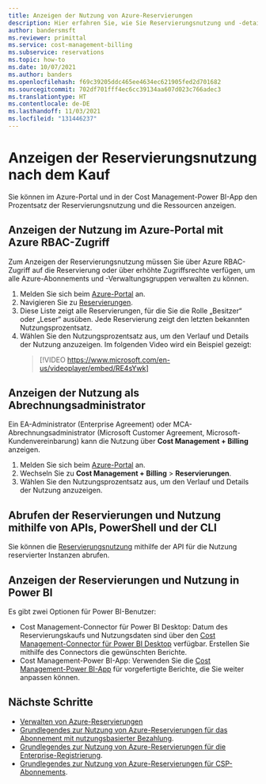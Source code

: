 ```yaml
---
title: Anzeigen der Nutzung von Azure-Reservierungen
description: Hier erfahren Sie, wie Sie Reservierungsnutzung und -details abrufen.
author: bandersmsft
ms.reviewer: primittal
ms.service: cost-management-billing
ms.subservice: reservations
ms.topic: how-to
ms.date: 10/07/2021
ms.author: banders
ms.openlocfilehash: f69c39205ddc465ee4634ec621905fed2d701682
ms.sourcegitcommit: 702df701fff4ec6cc39134aa607d023c766adec3
ms.translationtype: HT
ms.contentlocale: de-DE
ms.lasthandoff: 11/03/2021
ms.locfileid: "131446237"
---
```

# <a name="view-reservation-utilization-after-purchase"></a>Anzeigen der Reservierungsnutzung nach dem Kauf

Sie können im Azure-Portal und in der Cost Management-Power BI-App den Prozentsatz der Reservierungsnutzung und die Ressourcen anzeigen.

## <a name="view-utilization-in-the-azure-portal-with-azure-rbac-access"></a>Anzeigen der Nutzung im Azure-Portal mit Azure RBAC-Zugriff

Zum Anzeigen der Reservierungsnutzung müssen Sie über Azure RBAC-Zugriff auf die Reservierung oder über erhöhte Zugriffsrechte verfügen, um alle Azure-Abonnements und -Verwaltungsgruppen verwalten zu können.

1. Melden Sie sich beim [Azure-Portal](https://portal.azure.com) an.
1. Navigieren Sie zu [Reservierungen](https://portal.azure.com/#blade/Microsoft_Azure_Reservations/ReservationsBrowseBlade).
1. Diese Liste zeigt alle Reservierungen, für die Sie die Rolle „Besitzer“ oder „Leser“ ausüben. Jede Reservierung zeigt den letzten bekannten Nutzungsprozentsatz.
1. Wählen Sie den Nutzungsprozentsatz aus, um den Verlauf und Details der Nutzung anzuzeigen. Im folgenden Video wird ein Beispiel gezeigt:
   > [!VIDEO https://www.microsoft.com/en-us/videoplayer/embed/RE4sYwk] 

## <a name="view-utilization-as-billing-administrator"></a>Anzeigen der Nutzung als Abrechnungsadministrator

Ein EA-Administrator (Enterprise Agreement) oder MCA-Abrechnungsadministrator (Microsoft Customer Agreement, Microsoft-Kundenvereinbarung) kann die Nutzung über **Cost Management + Billing** anzeigen.

1. Melden Sie sich beim [Azure-Portal](https://portal.azure.com) an.
1. Wechseln Sie zu **Cost Management + Billing** > **Reservierungen**.
1. Wählen Sie den Nutzungsprozentsatz aus, um den Verlauf und Details der Nutzung anzuzeigen.

## <a name="get-reservations-and-utilization-using-apis-powershell-and-cli"></a>Abrufen der Reservierungen und Nutzung mithilfe von APIs, PowerShell und der CLI

Sie können die [Reservierungsnutzung](/rest/api/billing/enterprise/billing-enterprise-api-reserved-instance-usage) mithilfe der API für die Nutzung reservierter Instanzen abrufen.

## <a name="see-reservations-and-utilization-in-power-bi"></a>Anzeigen der Reservierungen und Nutzung in Power BI

Es gibt zwei Optionen für Power BI-Benutzer:

- Cost Management-Connector für Power BI Desktop: Datum des Reservierungskaufs und Nutzungsdaten sind über den [Cost Management-Connector für Power BI Desktop](/power-bi/desktop-connect-azure-cost-management) verfügbar. Erstellen Sie mithilfe des Connectors die gewünschten Berichte.
- Cost Management-Power BI-App: Verwenden Sie die [Cost Management-Power BI-App](https://appsource.microsoft.com/product/power-bi/costmanagement.azurecostmanagementapp) für vorgefertigte Berichte, die Sie weiter anpassen können.

## <a name="next-steps"></a>Nächste Schritte

- [Verwalten von Azure-Reservierungen](manage-reserved-vm-instance.md)
- [Grundlegendes zur Nutzung von Azure-Reservierungen für das Abonnement mit nutzungsbasierter Bezahlung](understand-reserved-instance-usage.md).
- [Grundlegendes zur Nutzung von Azure-Reservierungen für die Enterprise-Registrierung](understand-reserved-instance-usage-ea.md).
- [Grundlegendes zur Nutzung von Azure-Reservierungen für CSP-Abonnements](/partner-center/azure-reservations).

